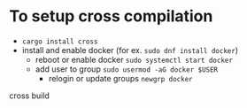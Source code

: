# To setup cross compilation
- `cargo install cross`
- install and enable docker (for ex. `sudo dnf install docker`)
	- reboot or enable docker `sudo systemctl start docker`
	- add user to group `sudo usermod -aG docker $USER`
		- relogin or update groups `newgrp docker`

cross build
